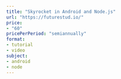 ```yaml
---
title: "Skyrocket in Android and Node.js"
url: "https://futurestud.io/"
price: 
- "60"
pricePerPeriod: "semiannually"
format: 
- tutorial
- video
subject: 
- android
- node
---
```

